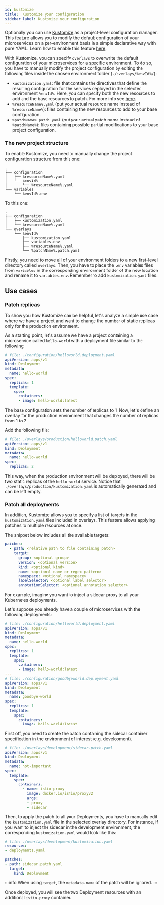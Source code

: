 ```yaml
---
id: kustomize
title:  Kustomize your configuration
sidebar_label: Kustomize your configuration
---
```


Optionally you can use [Kustomize](https://kustomize.io/) as a project-level configuration manager. This feature allows you to modify the default configuration of your microservices on a per-environment basis in a simple declarative way with pure YAML. Learn how to enable this feature [here](/development_suite/set-up-infrastructure/create-project.mdx#create-a-template).

With Kustomize, you can specify `overlays` to overwrite the default configuration of your microservices for a specific environment. To do so, you have to manually modify the project configuration by editing the following files inside the chosen environment folder (`./overlays/%envId%/`):

* `kustomization.yaml`: file that contains the directives that define the resulting configuration for the services deployed in the selected environment `%envId%`. Here, you can specify both the new resources to add and the base resources to patch. For more info see [here](https://kubernetes.io/docs/tasks/manage-kubernetes-objects/kustomization/#kustomize-feature-list).
* `%resourceName%.yaml` (put your actual resource name instead of `%resourceName%`): files containing the new resources to add to your base configuration.
* `%patchName%.patch.yaml` (put your actual patch name instead of `%patchName%`): files containing possible partial modifications to your base project configuration.

### The new project structure

To enable Kustomize, you need to manually change the project configuration structure from this one:

```plain
.
├── configuration
│   ├── %resourceName%.yaml
│   └── %envId%
|       └── %resourceName%.yaml
└── variables
    └── %envId%.env
```

To this one:

```plain
.
├── configuration
│   ├── kustomization.yaml
│   └── %resourceName%.yaml
└── overlays
    └── %envId%
        ├── kustomization.yaml
        ├── variables.env
        ├── %resourceName%.yaml        
        └── %patchName%.patch.yaml
```

Firstly, you need to move all of your environment folders to a new first-level directory called `overlays`. Then, you have to place the `.env` variables files from `variables` in the corresponding environment folder of the new location and rename it to `variables.env`. Remember to add `kustomization.yaml` files.

## Use cases

### Patch replicas

To show you how Kustomize can be helpful, let's analyze a simple use case where we have a project and want to change the number of static replicas only for the production environment.

As a starting point, let's assume we have a project containing a microservice called `hello-world` with a deployment file similar to the following:

```yaml
# file: ./configuration/helloworld.deployment.yaml
apiVersion: apps/v1
kind: Deployment
metadata:
  name: hello-world
spec:
  replicas: 1
  template:
    spec:
      containers:
      - image: hello-world:latest
```

The base configuration sets the number of replicas to 1. Now, let's define an overlay for the production environment that changes the number of replicas from 1 to 2.

Add the following file:

```yaml
# file: ./overlays/production/helloworld.patch.yaml
apiVersion: apps/v1
kind: Deployment
metadata:
  name: hello-world
spec:
  replicas: 2
```

This way, when the production environment will be deployed, there will be two static replicas of the `hello-world` service. Notice that `./overlays/production/kustomization.yaml` is automatically generated and can be left empty.

### Patch all deployments

In addition, Kustomize allows you to specify a list of targets in the  `kustomization.yaml` files included in overlays. This feature allows applying patches to multiple resources at once.

The snippet below includes all the available targets:

```yaml
patches:
  - path: <relative path to file containing patch>
    target:
      group: <optional group>
      version: <optional version>
      kind: <optional kind>
      name: <optional name or regex pattern>
      namespace: <optional namespace>
      labelSelector: <optional label selector>
      annotationSelector: <optional annotation selector>
```

For example, imagine you want to inject a sidecar proxy to all your Kubernetes deployments.

Let's suppose you already have a couple of microservices with the following deployments:

```yaml
# file: ./configuration/helloworld.deployment.yaml
apiVersion: apps/v1
kind: Deployment
metadata:
  name: hello-world
spec:
  replicas: 1
  template:
    spec:
      containers:
      - image: hello-world:latest
---
# file: ./configuration/goodbyeworld.deployment.yaml
apiVersion: apps/v1
kind: Deployment
metadata:
  name: goodbye-world
spec:
  replicas: 1
  template:
    spec:
      containers:
      - image: hello-world:latest
```

First off, you need to create the patch containing the sidecar container specification in the environment of interest (e.g. development).

```yaml
# file: ./overlays/development/sidecar.patch.yaml
apiVersion: apps/v1
kind: Deployment
metadata:
  name: not-important
spec:
  template:
    spec:
      containers:
        - name: istio-proxy
          image: docker.io/istio/proxyv2
          args:
          - proxy
          - sidecar
```

Then, to apply the patch to all your Deployments, you have to manually edit the `kustomization.yaml` file in the selected overlay directory. For instance, if you want to inject the sidecar in the development environment, the corresponding `kustomization.yaml` would look like this:

```yaml
# file: ./overlays/development/kustomization.yaml
resources:
- deployments.yaml

patches:
- path: sidecar.patch.yaml
  target:
    kind: Deployment
```

:::info
When using `target`, the `metadata.name` of the patch will be ignored.
:::

Once deployed, you will see the two Deployment resources with an additional `istio-proxy` container.
